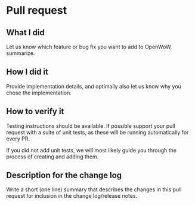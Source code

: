 <!--
Please make sure you've read and understood our contributing guidelines;
https://wowstack.io/manual/

** Make sure all your commits include a signature generated with `git commit -s` **

If this is a bug fix, make sure your description includes "fixes #xxxx", or
"closes #xxxx"

Please provide the following information:
-->

# Pull request

## What I did

Let us know which feature or bug fix you want to add to OpenWoW, summarize.

## How I did it

Provide implementation details, and optimally also let us know why you chose
the implementation.

## How to verify it

Testing instructions should be available. If possible support your pull request
with a suite of unit tests, as these will be running automatically for every PR.

If you did not add unit tests, we will most likely guide you through the process
of creating and adding them.

## Description for the change log

Write a short (one line) summary that describes the changes in this
pull request for inclusion in the change log/release notes.
